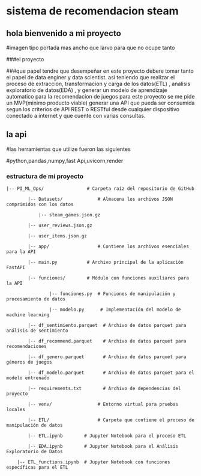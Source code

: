 # sistema de recomendacion steam

## hola bienvenido a mi proyecto

#imagen tipo portada mas ancho que larvo para que no ocupe tanto

###el proyecto

###que papel tendre que desempeñar
en este proyecto debere tomar tanto el papel de data enginer y data scientist.
asi teniendo que realizar el proceso de extraccion, transformacion y carga de los datos(ETL) , analisis exploratorio de datos(EDA) , y generar un modelo de aprendizaje automatico para la recomendacion de juegos
para este proyecto se me pide un MVP(minimo producto viable)
generar una API que pueda ser consumida segun los criterios de API REST o RESTful desde cualquier dispositivo conectado a internet y que cuente con varias consultas.

## la api

#las herramientas que utilize fueron las siguientes

#python,pandas,numpy,fast Api,uvicorn,render

### estructura de mi proyecto

	|-- PI_ML_Ops/                # Carpeta raíz del repositorio de GitHub

        	|-- Datasets/             # Almacena los archivos JSON comprimidos con los datos
	 
        		|-- steam_games.json.gz
        
	  		|-- user_reviews.json.gz
        		
	  		|-- user_items.json.gz
    		
      		|-- app/                  # Contiene los archivos esenciales para la API
        	
	  		|-- main.py           # Archivo principal de la aplicación FastAPI
        		
	  		|-- funciones/        # Módulo con funciones auxiliares para la API
            		
	       			|-- funciones.py  # Funciones de manipulación y procesamiento de datos
            			
	       			|-- modelo.py      # Implementación del modelo de machine learning
        		
	  		|-- df_sentimiento.parquet  # Archivo de datos parquet para análisis de sentimiento
        		
	  		|-- df_recommend.parquet    # Archivo de datos parquet para recomendaciones
       			
	  		|-- df_genero.parquet       # Archivo de datos parquet para géneros de juegos
        		
	  		|-- df_modelo.parquet       # Archivo de datos parquet para el modelo entrenado
        		
	  		|-- requirements.txt        # Archivo de dependencias del proyecto
    		
      		|-- venv/                 # Entorno virtual para pruebas locales
    		
      		|-- ETL/                  # Carpeta que contiene el proceso de manipulación de datos
        	
	  		|-- ETL.ipynb        # Jupyter Notebook para el proceso ETL
        	
	 		|-- EDA.ipynb        # Jupyter Notebook para el Análisis Exploratorio de Datos
        	
	 	|-- ETL_functions.ipynb  # Jupyter Notebook con funciones específicas para el ETL

